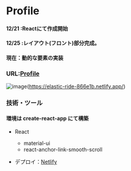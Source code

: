 # Profile

#### 12/21 :Reactにて作成開始 
#### 12/25 :レイアウト(フロント)部分完成。
#### 現在：動的な要素の実装

### URL:[Profile](https://elastic-ride-866e1b.netlify.app/)
![image](https://user-images.githubusercontent.com/62997834/103132898-8bff7b80-46ea-11eb-8f16-cd2dd149a63e.png)(https://elastic-ride-866e1b.netlify.app/)

### 技術・ツール
#### 環境は create-react-app にて構築
- React
    - material-ui
    - react-anchor-link-smooth-scroll

- デプロイ：[Netlify](https://www.netlify.com/)
